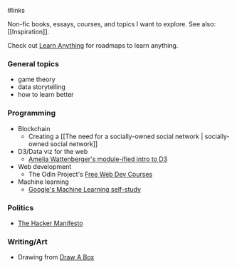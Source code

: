 #links 

Non-fic books, essays, courses, and topics I want to explore. See also: [[Inspiration]].

Check out [Learn Anything](https://learn-anything.xyz/) for roadmaps to learn anything.

### General topics
- game theory
- data storytelling
- how to learn better

### Programming
- Blockchain
	- Creating a [[The need for a socially-owned social network | socially-owned social network]]
- D3/Data viz for the web
	- [Amelia Wattenberger's module-ified intro to D3](https://wattenberger.com/blog/d3#intro)
- Web development
	- The Odin Project's [Free Web Dev Courses](https://www.theodinproject.com/home)
- Machine learning
	- [Google's Machine Learning self-study](https://ai.google/education/)

### Politics
- [The Hacker Manifesto](https://books.google.ie/books?id=ZuHN7tgkcFIC)

### Writing/Art
- Drawing from [Draw A Box](https://drawabox.com)